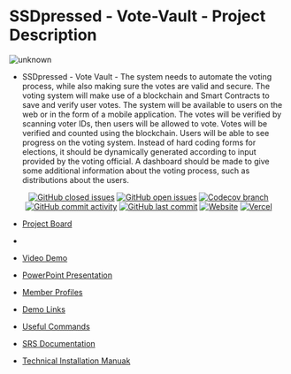 # SSDpressed - Vote-Vault - Project Description

![unknown](https://user-images.githubusercontent.com/86471999/166426210-88cb2c90-15d7-45fb-b062-684eba26cb75.png)

* SSDpressed - Vote Vault - The system needs to automate the voting process, while also making sure the votes are
  valid and secure. The voting system will make use of a blockchain and Smart Contracts
  to save and verify user votes. The system will be available to users on the web or in the
  form of a mobile application. The votes will be verified by scanning voter IDs, then users
  will be allowed to vote. Votes will be verified and counted using the blockchain. Users
  will be able to see progress on the voting system. Instead of hard coding forms for
  elections, it should be dynamically generated according to input provided by the voting
  official. A dashboard should be made to give some additional information about the
  voting process, such as distributions about the users.

<div align="center">

[![GitHub closed issues](https://img.shields.io/github/issues-closed-raw/COS301-SE-2022/Vote-Vault?color=Green&style=for-the-badge)](https://github.com/COS301-SE-2022/Vote-Vault)
[![GitHub open issues](https://img.shields.io/github/issues-raw/COS301-SE-2022/Vote-Vault?style=for-the-badge)](https://github.com/COS301-SE-2022/Vote-Vault)
[![Codecov branch](https://img.shields.io/codecov/c/gh/COS301-SE-2022/Vote-Vault/main?color=ff69b4&style=for-the-badge&token=13KLW5MK77)](https://app.codecov.io/gh/COS301-SE-2022/Vote-Vault)
[![GitHub commit activity](https://img.shields.io/github/commit-activity/w/COS301-SE-2022/Vote-Vault?style=for-the-badge)](https://github.com/COS301-SE-2022/Vote-Vault)
[![GitHub last commit](https://img.shields.io/github/last-commit/COS301-SE-2022/Vote-Vault?style=for-the-badge)](https://github.com/COS301-SE-2022/Vote-Vault)
[![Website](https://img.shields.io/website?style=for-the-badge&url=https://vote-vault-iota.vercel.app)](https://vote-vault-iota.vercel.app)
[![Vercel](https://vercelbadge.vercel.app/api/COS301-SE-2022/Vote-Vault?style=for-the-badge)](https://vercel.com/ssdpressed/vote-vault)
</div>


* [Project Board](https://github.com/COS301-SE-2022/Vote-Vault/projects)
* 
* [Video Demo](https://github.com/COS301-SE-2022/Vote-Vault/wiki/SRS-Documentation-D2)

* [PowerPoint Presentation](https://drive.google.com/drive/folders/1BwhZuLw0_U0Qt9-8kkDAKGlH_hq--0Ze?usp=sharing)

* [Member Profiles](https://github.com/COS301-SE-2022/Vote-Vault/wiki/Team-Profiles)

* [Demo Links](https://github.com/COS301-SE-2022/Vote-Vault/wiki/Demo-Links)

* [Useful Commands](https://github.com/COS301-SE-2022/Vote-Vault/wiki/Useful-Commands)

* [SRS Documentation](https://github.com/COS301-SE-2022/Vote-Vault/wiki/SRS-Document-D4)
 
* [Technical Installation Manuak](https://github.com/COS301-SE-2022/Vote-Vault/wiki/Technical-Installation-Manual) 

